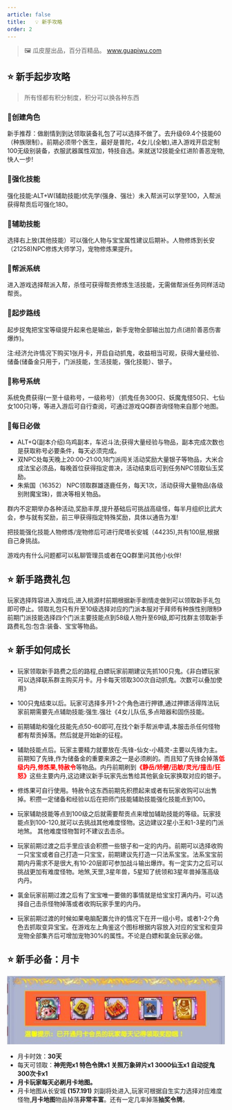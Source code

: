 ```yaml
---
article: false
title:   💡 新手攻略
order: 2
---
```


> 🖼️ 瓜皮屋出品，百分百精品。   www.guapiwu.com

## ⭐ 新手起步攻略

> 所有怪都有积分制度，积分可以换各种东西

### 🧋创建角色

新手推荐：做剧情到到达领取装备礼包了可以选择不做了。去升级69.4个技能60（种族限制）。前期必须带个医生，最好是普陀，4女儿(全敏),进入游戏开启定制100无级别装备，衣服武器属性双加，特技自选。来就送12技能全红进阶善恶宠物,快人一步!

### 🧋强化技能

强化技能:ALT+W(辅助技能)优先学(强身、强壮）未入帮派可以学至100，入帮派获得帮贡后可强化180。

### 🧋辅助技能

选择右上放(其他技能）可以强化人物与宝宝属性建议后期补。人物修炼到长安（21258)NPC修炼大师学习，宠物修炼果提升。

### 🧋帮派系统

进入游戏选择帮派入帮，杀怪可获得帮贡修炼生活技能，无需做帮派任务同样活动帮贡。

### 🧋起步路线

起步捉鬼把宝宝等级提升起来也是输出，新手宠物全部输出加力点(进阶善恶伤害爆炸)。

注:经济允许情况下购买1张月卡，开启自动抓鬼，收益相当可观，获得大量经验、储备(储备金只用于，门派技能，生活技能，强化技能）、银子。

### 🧋称号系统

系统免费获得(一至十级称号，一级称号）（抓鬼任务300只、妖魔鬼怪50只、七仙女100只)等，等进入游后可自行查阅，可通过游戏QQ群咨询怪物来自那个地图。

### 🧋每日必做

- ALT+Q(副本介绍)乌鸡副本，车迟斗法;获得大量经验与物品，副本完成次数也是获取称号必要条件，每天必须完成。
- 双NPC处每天晚上20:00-21:00,18门派闯关活动奖励大量银子等物品，大米合成法宝必须品，每晚首位获得指定兽决，活动结束后可到任务NPC领取仙玉奖励。
- 朱紫国（16352） NPC领取群雄逐鹿任务，每天1次，活动获得大量物品(各级别附魔宝珠)，兽决等相关物品。

群内不定期举办各种活动,奖励丰厚,提升基础后可挑战高级怪，每半月组织比武大会，参与就有奖励，前三甲获得指定特殊奖励，具体以通告为准!

把技能强化技能人物修炼/宠物修后可进行爬塔长安城（44235),共有100层,根据自己身挑战。

游戏内有什么问题都可以私聊管理员或者在QQ群里问其他小伙伴!

## ⭐ 新手路费礼包

玩家选择阵容进入游戏后,进入桃源村前期根据新手剧情走做到可以领取新手礼包即可停止。领取礼包只有升至10级选择对应的门派本服对于拜师有种族性别限制》前期门派技能选择四个门派主要技能点到58级人物升至69级,即可找群主领取新手路费礼包:包含:装备、宝宝等物品。

## ⭐ 新手如何成长

- 玩家领取新手路费之后的路程,白嫖玩家前期建议先抓100只鬼。《非白嫖玩家可以选择联系群主购买月卡。月卡每天领取300次自动抓鬼。次数可以叠加使用》
   
- 100只鬼结束以后。玩家可选择多开1-2个角色进行押镖,通过押镖活得阵法玩家前期需要先点辅助技能:强生.强壮《4女儿队伍,多点暗器和固伤技能。
   
- 前期辅助和强化技能先点50-60即可,在找个新手帮派申请,本服击杀任何怪物都有帮贡掉落。然后就是开始新的征程。
   
- 辅助技能点后。玩家主要精力就要放在:先锋-仙女-小精灵-主要以先锋为主。前期知了先锋,作为储备金的重要来源之一是必须刷的。而且知了先锋会掉落<strong style="color:red;">低级内丹,修炼果,特赦令</strong>等物品。内丹前期刷到<strong style="color:red;">《静岳/矫健/迅敏/灵光/撞击/狂怒》</strong>这些主要内丹,这边建议新手玩家先出售给其他氨金玩家换取对应的银子。
   
- 修炼果可自行使用。特赦令这东西前期先积攒起来或者有玩家收购可以出售掉。积攒一定储备和经验以后在把师门技能辅助技能强化技能点到100。
   
- 玩家辅助技能等点到100级之后就需要帮贡点来增加辅助技能的等级。玩家技能点到100-120,就可以去挑战其他难度怪物。这边建议2星小王和1-3星的门派地煞。
   其他难度怪物暂时不建议去击杀。

- 玩家前期过渡之后手里应该会积攒一些银子和一定的内丹。前期可以选择收购一只宝宝或者自己打造一只宝宝，前期建议先打造一只法系宝宝。法系宝宝前期内丹需求不是很大,有10-20层即可参加战斗输出爆炸。有一定实力之后可以挑战更加有难度怪物。地煞,天罡,3星年兽，5星知了统领和3星年兽掉落高级内丹。
   
- 氯金玩家前期过渡之后有了宝宝唯一要做的事情就是给宝宝打满内丹。可以选择自己击杀怪物掉落或者收购玩家手里的内丹。
   
-  玩家前期过渡的时候如果电脑配置允许的情况下在开一组小号。或者1-2个角色去抓取变异宝宝。在游戏左上角鉴这个图标根据内容放入对应的宝宝和变异宠物全部集齐后可增加宠物30%的属性。不论是白嫖和氯金玩家必做。

## ⭐ 新手必备：月卡

![](/2022-12-06-16-57-34.png)

- 月卡时效：**30天**
- 每天可领取：**神兜兜x1 特色令牌x1 关照万象碎片x1 3000仙玉x1 自动捉鬼300次卡x1**
- **月卡玩家每天必刷月卡地图。**
- 月卡地图从长安城 **(157.191)** 刘副将处进入,玩家可根据自生实力选择对应难度怪物,**月卡地图**物品掉落**非常丰富**。还有一定几率掉落**抽奖令牌**。